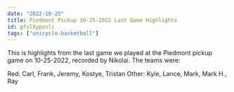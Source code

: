 ```yaml
---
date: "2022-10-25"
title: Piedmont Pickup 10-25-2022 Last Game Highlights
id: gfvlXyposlc
tags: ["unicycle-basketball"]
---
```


This is highlights from the last game we played at the Piedmont pickup game on 10-25-2022, recorded by Nikolai. The teams were:

Red: Carl, Frank, Jeremy, Kostye, Tristan
Other: Kyle, Lance, Mark, Mark H., Ray
